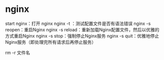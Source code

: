 # nginx
start nginx：打开 nginx
nginx -t ：测试配置文件是否有语法错误
nginx -s reopen：重启Nginx
nginx -s reload：重新加载Nginx配置文件，然后以优雅的方式重启Nginx
nginx -s stop：强制停止Nginx服务
nginx -s quit：优雅地停止Nginx服务（即处理完所有请求后再停止服务）


rm -r 文件名
